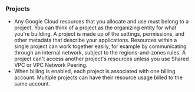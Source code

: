 ### Projects

- Any Google Cloud resources that you allocate and use must belong to a project. You can think of a project as the organizing entity for what you're building. A project is made up of the settings, permissions, and other metadata that describe your applications. Resources within a single project can work together easily, for example by communicating through an internal network, subject to the regions-and-zones rules. A project can't access another project's resources unless you use Shared VPC or VPC Network Peering.
- When billing is enabled, each project is associated with one billing account. Multiple projects can have their resource usage billed to the same account.